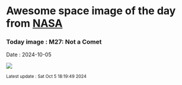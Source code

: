 
# Awesome space image of the day from [NASA](https://api.nasa.gov/)

### Today image : M27: Not a Comet
Date : 2024-10-05

![](https://apod.nasa.gov/apod/image/2410/m27_RGB_CC_FLAT_MEW1024.jpg)

<small>Latest update : Sat Oct  5 18:19:49 2024</small>
        
